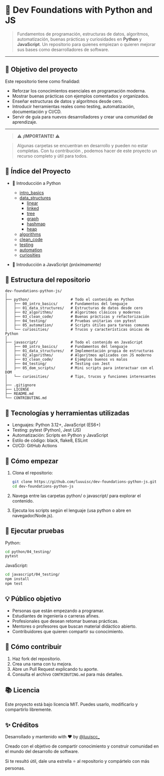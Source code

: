 # 🧠 Dev Foundations with Python and JS

> Fundamentos de programación, estructuras de datos, algoritmos, automatización, buenas prácticas y curiosidades en **Python** y **JavaScript**. Un repositorio para quienes empiezan o quieren mejorar sus bases como desarrolladores de software.

---

## 🎯 Objetivo del proyecto

Este repositorio tiene como finalidad:

- Reforzar los conocimientos esenciales en programación moderna.
- Mostrar buenas prácticas con ejemplos comentados y organizados.
- Enseñar estructuras de datos y algoritmos desde cero.
- Introducir herramientas reales como testing, automatización, documentación y CI/CD.
- Servir de guía para nuevos desarrolladores y crear una comunidad de aprendizaje.

---

> ⚠️ **¡IMPORTANTE!** ⚠️ 

> Algunas carpetas se encuentran en desarrollo y pueden no estar completas. Con tu contribución , podemos hacer de este proyecto un recurso completo y útil para todos.


##  🧭 Índice del Proyecto

- 📂 Introducción a Python 
  - [intro_basics](./python/00_intro_basics)
  - [data_structures](./python/01_data_structures)
    - [linear](./python/01_data_structures/linear)
    - [linked](./python/01_data_structures/linked)
    - [tree](./python/01_data_structures/tree)
    - [graph](./python/01_data_structures/graph)
    - [hashmap](./python/01_data_structures/hashmap)
    - [heap](./python/01_data_structures/heap)
  - [algorithms](./python/02_algorithms)
  - [clean_code](./python/03_clean_code)
  - [testing](./python/04_testing)
  - [automation](./python/05_automation)
  - [curiosities](./python/curiosities)

    
- 📂 Introducción a JavaScript *(próximamente)*

## 📁 Estructura del repositorio

```plaintext
dev-foundations-python-js/
│
├── python/                   # Todo el contenido en Python
│   ├── 00_intro_basics/      # Fundamentos del lenguaje
│   ├── 01_data_structures/   # Estructuras de datos desde cero
│   ├── 02_algorithms/        # Algoritmos clásicos y modernos
│   ├── 03_clean_code/        # Buenas prácticas y refactorización
│   ├── 04_testing/           # Pruebas unitarias con pytest
│   ├── 05_automation/        # Scripts útiles para tareas comunes
│   └── curiosities/          # Trucos y características únicas de Python
│
├── javascript/               # Todo el contenido en JavaScript
│   ├── 00_intro_basics/      # Fundamentos del lenguaje
│   ├── 01_data_structures/   # Implementación propia de estructuras
│   ├── 02_algorithms/        # Algoritmos aplicados con JS moderno
│   ├── 03_clean_code/        # Ejemplos buenos vs malos
│   ├── 04_testing/           # Testing con Jest
│   ├── 05_dom_scripts/       # Mini scripts para interactuar con el DOM
│   └── curiosities/          # Tips, trucos y funciones interesantes
│
├── .gitignore
├── LICENSE
├── README.md
└── CONTRIBUTING.md
```

## 🧩 Tecnologías y herramientas utilizadas
- Lenguajes: Python 3.12+, JavaScript (ES6+)
- Testing: pytest (Python), Jest (JS)
- Automatización: Scripts en Python y JavaScript
- Estilo de código: black, flake8, ESLint
- CI/CD: GitHub Actions


## 🚀 Cómo empezar
1. Clona el repositorio:

	```bash
	git clone https://github.com/luuuisc/dev-foundations-python-js.git
	cd dev-foundations-python-js
	```

2. Navega entre las carpetas python/ o javascript/ para explorar el contenido.
3. Ejecuta los scripts según el lenguaje (usa python o abre en navegador/Node.js).


## 🧪 Ejecutar pruebas

Python:

```bash
cd python/04_testing/
pytest
````

JavaScript:

```bash
cd javascript/04_testing/
npm install
npm test
```

## 💡 Público objetivo
- Personas que están empezando a programar.
- Estudiantes de ingeniería o carreras afines.
- Profesionales que desean retomar buenas prácticas.
- Mentores o profesores que buscan material didáctico abierto.
- Contribuidores que quieren compartir su conocimiento.

## 🤝 Cómo contribuir
1. Haz fork del repositorio.
2. Crea una rama con tu mejora.
3. Abre un Pull Request explicando tu aporte.
4. Consulta el archivo `CONTRIBUTING.md` para más detalles.

## 📚 Licencia

Este proyecto está bajo licencia MIT. Puedes usarlo, modificarlo y compartirlo libremente.


## ✨ Créditos

Desarrollado y mantenido with ❤️ by [@luuiscc_](https://github.com/luuuisc) 

Creado con el objetivo de compartir conocimiento y construir comunidad en el mundo del desarrollo de software.

Si te resultó útil, dale una estrella ⭐ al repositorio y compártelo con más personas.